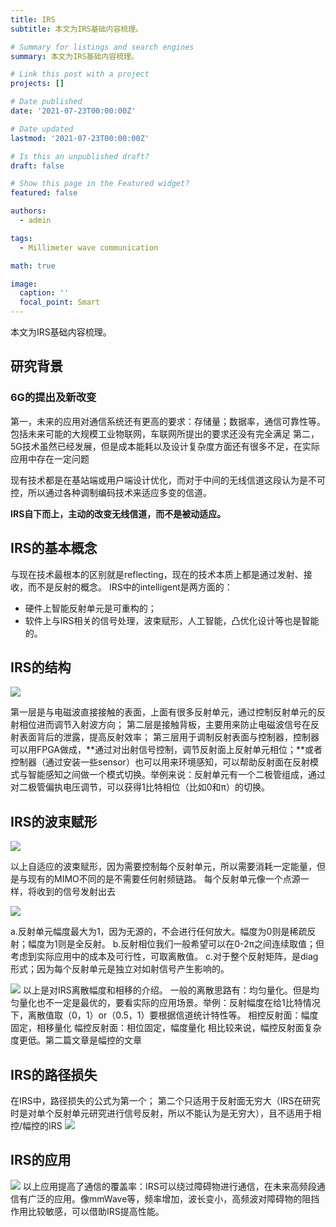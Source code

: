 ```yaml
---
title: IRS
subtitle: 本文为IRS基础内容梳理。

# Summary for listings and search engines
summary: 本文为IRS基础内容梳理。

# Link this post with a project
projects: []

# Date published
date: '2021-07-23T00:00:00Z'

# Date updated
lastmod: '2021-07-23T00:00:00Z'

# Is this an unpublished draft?
draft: false

# Show this page in the Featured widget?
featured: false

authors:
  - admin

tags:
  - Millimeter wave communication

math: true

image:
  caption: ''
  focal_point: Smart
---
```


本文为IRS基础内容梳理。

## 研究背景
### 6G的提出及新改变
第一，未来的应用对通信系统还有更高的要求：存储量；数据率，通信可靠性等。包括未来可能的大规模工业物联网，车联网所提出的要求还没有完全满足
第二，5G技术虽然已经发展，但是成本能耗以及设计复杂度方面还有很多不足，在实际应用中存在一定问题

现有技术都是在基站端或用户端设计优化，而对于中间的无线信道这段认为是不可控，所以通过各种调制编码技术来适应多变的信道。

**IRS自下而上，主动的改变无线信道，而不是被动适应。**



## IRS的基本概念
与现在技术最根本的区别就是reflecting，现在的技术本质上都是通过发射、接收，而不是反射的概念。
IRS中的intelligent是两方面的：
- 硬件上智能反射单元是可重构的；
- 软件上与IRS相关的信号处理，波束赋形，人工智能，凸优化设计等也是智能的。


## IRS的结构
<img src = 'https://s3.bmp.ovh/imgs/2022/08/19/0620bae9c0dbefdd.png' >

第一层是与电磁波直接接触的表面，上面有很多反射单元，通过控制反射单元的反射相位进而调节入射波方向；
第二层是接触背板，主要用来防止电磁波信号在反射表面背后的泄露，提高反射效率；
第三层用于调制反射表面与控制器，控制器可以用FPGA做成，**通过对出射信号控制，调节反射面上反射单元相位；**或者控制器（通过安装一些sensor）也可以用来环境感知，可以帮助反射面在反射模式与智能感知之间做一个模式切换。举例来说：反射单元有一个二极管组成，通过对二极管偏执电压调节，可以获得1比特相位（比如0和π）的切换。


## IRS的波束赋形
<img src = 'https://s3.bmp.ovh/imgs/2022/08/19/640c1b9c562ba4ab.png' >

以上自适应的波束赋形，因为需要控制每个反射单元，所以需要消耗一定能量，但是与现有的MIMO不同的是不需要任何射频链路。
每个反射单元像一个点源一样，将收到的信号发射出去

<img src = 'https://s3.bmp.ovh/imgs/2022/08/19/78a13fecd91ff88b.png' >

a.反射单元幅度最大为1，因为无源的，不会进行任何放大。幅度为0则是稀疏反射；幅度为1则是全反射。
b.反射相位我们一般希望可以在0-2π之间连续取值；但考虑到实际应用中的成本及可行性，可取离散值。
c.对于整个反射矩阵，是diag形式；因为每个反射单元是独立对如射信号产生影响的。


<img src = 'https://s3.bmp.ovh/imgs/2022/08/19/9186ac341fc32dd5.png' >
以上是对IRS离散幅度和相移的介绍。
一般的离散思路有：均匀量化。但是均匀量化也不一定是最优的，要看实际的应用场景。举例：反射幅度在给1比特情况下，离散值取（0，1）or（0.5，1）要根据信道统计特性等。
相控反射面：幅度固定，相移量化
幅控反射面：相位固定，幅度量化
相比较来说，幅控反射面复杂度更低。第二篇文章是幅控的文章


## IRS的路径损失
在IRS中，路径损失的公式为第一个；
第二个只适用于反射面无穷大（IRS在研究时是对单个反射单元研究进行信号反射，所以不能认为是无穷大），且不适用于相控/幅控的IRS
<img src = 'https://s3.bmp.ovh/imgs/2022/08/19/75ba0dd35559b42d.png' >



## IRS的应用
<img src = 'https://s3.bmp.ovh/imgs/2022/08/19/6c55aa0f6a01bd6a.png' >
以上应用提高了通信的覆盖率：IRS可以绕过障碍物进行通信，在未来高频段通信有广泛的应用。像mmWave等，频率增加，波长变小，高频波对障碍物的阻挡作用比较敏感，可以借助IRS提高性能。